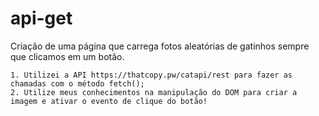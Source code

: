 # api-get

Criação de uma página que carrega fotos aleatórias de gatinhos sempre que clicamos em um botão.


    1. Utilizei a API https://thatcopy.pw/catapi/rest para fazer as chamadas com o método fetch();
    2. Utilize meus conhecimentos na manipulação do DOM para criar a imagem e ativar o evento de clique do botão!
